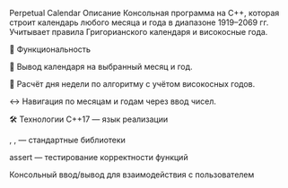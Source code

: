 Perpetual Calendar
Описание
Консольная программа на C++, которая строит календарь любого месяца и года в диапазоне 1919–2069 гг. Учитывает правила Григорианского календаря и високосные года.

🚀 Функциональность

📅 Вывод календаря на выбранный месяц и год.

🔢 Расчёт дня недели по алгоритму с учётом високосных годов.

↔️ Навигация по месяцам и годам через ввод чисел.


🛠 Технологии
C++17 — язык реализации

<cmath>, <vector>, <string> — стандартные библиотеки

assert — тестирование корректности функций

Консольный ввод/вывод для взаимодействия с пользователем
